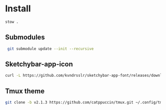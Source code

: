 # Install

```sh
stow .
```

## Submodules

```sh
 git submodule update --init --recursive
```

## Sketchybar-app-icon

```sh
curl -L https://github.com/kvndrsslr/sketchybar-app-font/releases/download/v2.0.28/sketchybar-app-font.ttf -o $HOME/Library/Fonts/sketchybar-app-font.ttf
```

## Tmux theme

```sh
git clone -b v2.1.3 https://github.com/catppuccin/tmux.git ~/.config/tmux/plugins/catppuccin/tmux
```
